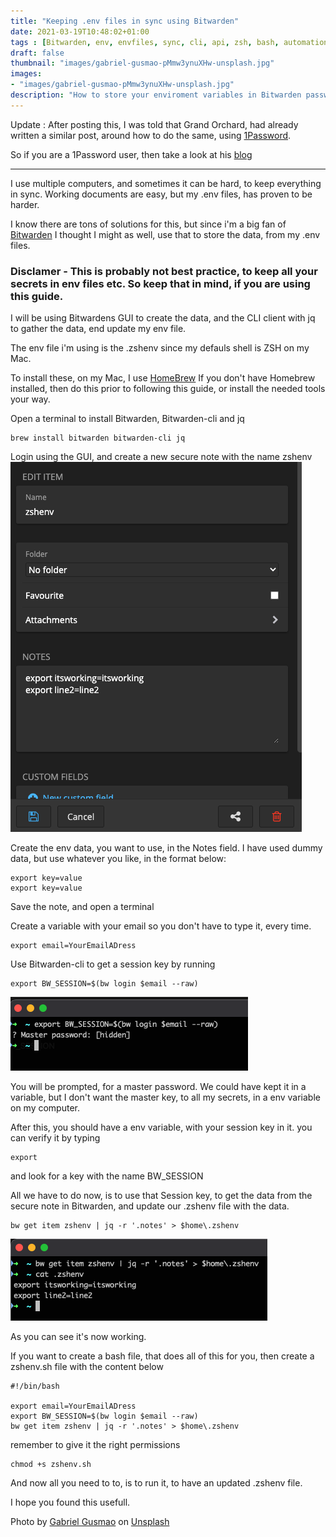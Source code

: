 ```yaml
---
title: "Keeping .env files in sync using Bitwarden"
date: 2021-03-19T10:48:02+01:00
tags : [Bitwarden, env, envfiles, sync, cli, api, zsh, bash, automation, 1password]
draft: false
thumbnail: "images/gabriel-gusmao-pMmw3ynuXHw-unsplash.jpg"
images: 
- "images/gabriel-gusmao-pMmw3ynuXHw-unsplash.jpg"
description: "How to store your enviroment variables in Bitwarden password manager, and get the onto your system, using Bitwarden CLI"
---
```

Update : After posting this, I was told that Grand Orchard, had already written a similar post, around how to do the same, using [1Password](https://1password.com).

So if you are a 1Password user, then take a look at his [blog](https://grantorchard.com/securing-environment-variables-with-1password/) 
- - -

I use multiple computers, and sometimes it can be hard, to keep everything in sync. Working documents are easy, but my .env files, has proven to be harder.

I know there are tons of solutions for this, but since i'm a big fan of [Bitwarden](https://bitwarden.com) I thought I might as well, use that to store the data, from my .env files.

### Disclamer - This is probably not best practice, to keep all your secrets in env files etc. So keep that in mind, if you are using this guide.

I will be using Bitwardens GUI to create the data, and the CLI client with jq to gather the data, end update my env file.

The env file i'm using is the .zshenv since my defauls shell is ZSH on my Mac.

To install these, on my Mac, I use [HomeBrew](https://brew.sh) 
If you don't have Homebrew installed, then do this prior to following this guide, or install the needed tools your way.

Open a terminal to install Bitwarden, Bitwarden-cli and jq
```
brew install bitwarden bitwarden-cli jq
```
Login using the GUI, and create a new secure note with the name zshenv
![Create Note](images/create_note.png)

Create the env data, you want to use, in the Notes field.
I have used dummy data, but use whatever you like, in the format below:
```
export key=value
export key=value
```
Save the note, and open a terminal 

Create a variable with your email so you don't have to type it, every time.
```
export email=YourEmailADress
```
Use Bitwarden-cli to get a session key by running
```
export BW_SESSION=$(bw login $email --raw)
```
![Login](images/login.png)

You will be prompted, for a master password.
We could have kept it in a variable, but I don't want the master key, to all my secrets, in a env variable on my computer.

After this, you should have a env variable, with your session key in it.
you can verify it by typing
```
export
```
and look for a key with the name BW_SESSION

All we have to do now, is to use that Session key, to get the data from the secure note in Bitwarden, and update our .zshenv file with the data.
```
bw get item zshenv | jq -r '.notes' > $home\.zshenv
```
![working](images/working.png)

As you can see it's now working.


If you want to create a bash file, that does all of this for you, then create a zshenv.sh file with the content below
```
#!/bin/bash

export email=YourEmailADress
export BW_SESSION=$(bw login $email --raw)
bw get item zshenv | jq -r '.notes' > $home\.zshenv
```
remember to give it the right permissions
```
chmod +s zshenv.sh
```
And now all you need to to, is to run it, to have an updated .zshenv file.

I hope you found this usefull.

Photo by <a href="https://unsplash.com/@gcsgpp?utm_source=unsplash&utm_medium=referral&utm_content=creditCopyText">Gabriel Gusmao</a> on <a href="/s/photos/sync?utm_source=unsplash&utm_medium=referral&utm_content=creditCopyText">Unsplash</a>
  
